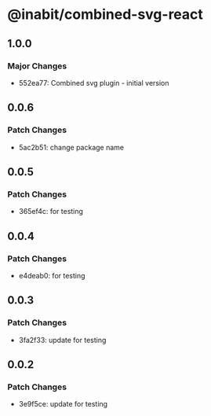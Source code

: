 # @inabit/combined-svg-react

## 1.0.0

### Major Changes

- 552ea77: Combined svg plugin - initial version

## 0.0.6

### Patch Changes

- 5ac2b51: change package name

## 0.0.5

### Patch Changes

- 365ef4c: for testing

## 0.0.4

### Patch Changes

- e4deab0: for testing

## 0.0.3

### Patch Changes

- 3fa2f33: update for testing

## 0.0.2

### Patch Changes

- 3e9f5ce: update for testing
